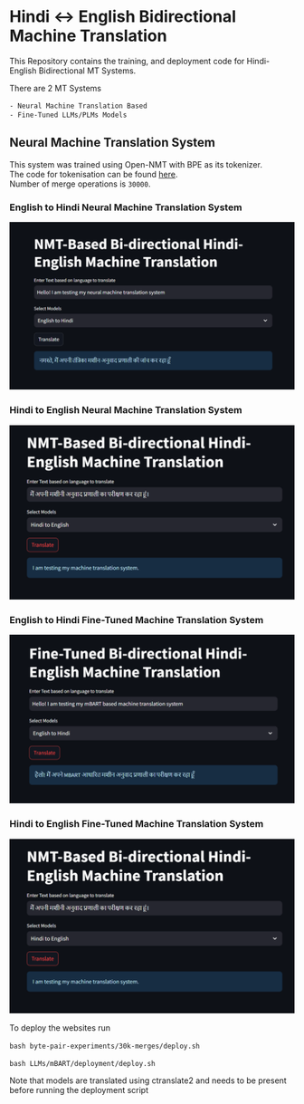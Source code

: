# Hindi <-> English Bidirectional Machine Translation

This Repository contains the training, and deployment code for Hindi-English Bidirectional MT Systems.

There are 2 MT Systems
    
    - Neural Machine Translation Based
    - Fine-Tuned LLMs/PLMs Models



## Neural Machine Translation System

This system was trained using Open-NMT with BPE as its tokenizer.\
The code for tokenisation can be found [here](commands).\
Number of merge operations is `30000`.

### English to Hindi Neural Machine Translation System
![En-Hi NMT](images/nmt/nmt-en-hi.png)

### Hindi to English Neural Machine Translation System

![Hi-En NMT](images/nmt/nmt-hi-en.png)

### English to Hindi Fine-Tuned Machine Translation System
![En-Hi FT-mBART](images/llm/llm-en-hi.png)

### Hindi to English Fine-Tuned Machine Translation System
![Hi-En FT-mBART](images/nmt/nmt-hi-en.png)




To deploy the websites run 

`bash byte-pair-experiments/30k-merges/deploy.sh`

`bash LLMs/mBART/deployment/deploy.sh`


Note that models are translated using ctranslate2 and needs to be present before running the deployment script
